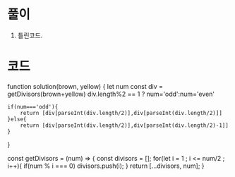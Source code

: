 # 풀이

1. 틀린코드.

# 코드

function solution(brown, yellow) {
let num
const div = getDivisors(brown+yellow)
div.length%2 == 1 ? num='odd':num='even'

    if(num==='odd'){
    	return [div[parseInt(div.length/2)],div[parseInt(div.length/2)]]
    }else{
        return [div[parseInt(div.length/2)],div[parseInt(div.length/2)-1]]
    }

}

const getDivisors = (num) => {
const divisors = [];
for(let i = 1 ; i <= num/2 ; i++){
if(num % i === 0) divisors.push(i);
}
return [...divisors, num];
}

```js

```
